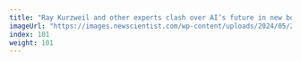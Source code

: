 ```yaml
---
title: "Ray Kurzweil and other experts clash over AI’s future in new books"
imageUrl: "https://images.newscientist.com/wp-content/uploads/2024/05/28102510/SEI_205346503.jpg?width=788"
index: 101
weight: 101
---
```

